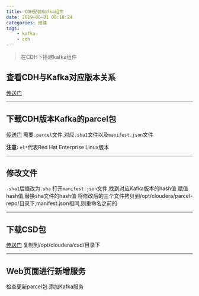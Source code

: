 ```yaml
---
title: CDH安装Kafka组件
date: 2019-06-01 08:18:24
categories: 搭建
tags: 
    - kafka
    - cdh
---
```


> 在CDH下搭建kafka组件

<!-- more -->

## 查看CDH与Kafka对应版本关系
[传送门](https://docs.cloudera.com/documentation/enterprise/release-notes/topics/rn_consolidated_pcm.html#pcm_kafka)

---

## 下载CDH版本Kafka的parcel包
[传送门](http://archive.cloudera.com/kafka/parcels/latest/)
需要`.parcel`文件,对应`.sha1`文件以及`manifest.json`文件

**注意:** `el*`代表Red Hat Enterprise Linux版本

---

## 修改文件
`.sha1`后缀改为`.sha`
打开`manifest.json`文件,找到对应Kafka版本的hash值
赋值hash值,替换sha文件的hash值
将修改后的三个文件拷贝到/opt/cloudera/parcel-repo/目录下,manifest.json相同,则重命名之前的

---

## 下载CSD包
[传送门](http://archive.cloudera.com/csds/kafka/)
复制到/opt/cloudera/csd/目录下

---

## Web页面进行新增服务
检查更新parcel包
添加Kafka服务
